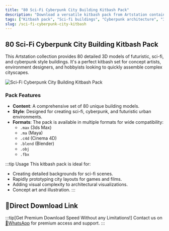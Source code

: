 ```yaml
---
title: "80 Sci-Fi Cyberpunk City Building Kitbash Pack"
description: "Download a versatile kitbash pack from Artstation containing 80 sci-fi and cyberpunk style 3D building models for creating futuristic cityscapes."
tags: ["Kitbash pack", "Sci-fi buildings", "Cyberpunk architecture", "3D cityscapes", "Environment design", "Futuristic modeling"]
slug: /sci-fi-cyberpunk-city-kitbash
---
```


## 80 Sci-Fi Cyberpunk City Building Kitbash Pack

This Artstation collection provides 80 detailed 3D models of futuristic, sci-fi, and cyberpunk style buildings. It's a perfect kitbash set for concept artists, environment designers, and hobbyists looking to quickly assemble complex cityscapes.

![Sci-Fi Cyberpunk City Building Kitbash Pack](https://www.gfxcamp.com/wp-content/uploads/2025/09/80-Sci-Fi-Cyberpunk-City-Building-Kitbash-Pack.jpg)

### Pack Features

-   **Content**: A comprehensive set of 80 unique building models.
-   **Style**: Designed for creating sci-fi, cyberpunk, and futuristic urban environments.
-   **Formats**: The pack is available in multiple formats for wide compatibility:
    -   `.max` (3ds Max)
    -   `.ma` (Maya)
    -   `.c4d` (Cinema 4D)
    -   `.blend` (Blender)
    -   `.obj`
    -   `.fbx`

:::tip Usage
This kitbash pack is ideal for:
-   Creating detailed backgrounds for sci-fi scenes.
-   Rapidly prototyping city layouts for games and films.
-   Adding visual complexity to architectural visualizations.
-   Concept art and illustration.
:::

## 🚀Direct Download Link
:::tip[Get Premium Download Speed Without any Limitations!]
Contact us on [💬WhatsApp](https://wa.me/+8613237610083) for premium  access and support.
:::
